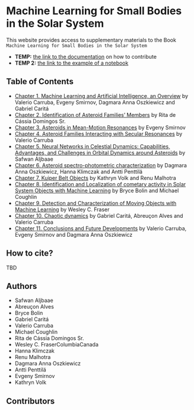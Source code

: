 # Machine Learning for Small Bodies in the Solar System

This website provides access to supplementary materials to the Book `Machine Learning for Small Bodies in the Solar System`

-   **TEMP:** [the link to the documentation](https://github.com/solar-system-ml/book) on how to contribute
-   **TEMP 2:** [the link to the example of a notebook](chapter3/example)

## Table of Contents

-   [Chapter 1. Machine Learning and Artificial Intelligence, an Overview]() by Valerio Carruba, Evgeny Smirnov, Dagmara Anna Oszkiewicz and Gabriel Caritá
-   [Chapter 2. Identification of Asteroid Families’ Members]() by Rita de Cássia Domingos Sr.
-   [Chapter 3. Asteroids in Mean-Motion Resonances](chapter3/example) by Evgeny Smirnov
-   [Chapter 4. Asteroid Families Interacting with Secular Resonances](chapter4/CNN_ex) by Valerio Carruba
-   [Chapter 5. Neural Networks in Celestial Dynamics: Capabilities, Advantages, and Challenges in Orbital Dynamics around Asteroids]() by Safwan Aljbaae
-   [Chapter 6. Asteroid spectro-photometric characterization](chapter6/Asteroid-spectral-classification-example) by Dagmara Anna Oszkiewicz, Hanna Klimczak and Antti Penttilä
-   [Chapter 7. Kuiper Belt Objects]() by Kathryn Volk and Renu Malhotra
-   [Chapter 8. Identification and Localization of cometary activity in Solar System Objects with Machine Learning]() by Bryce Bolin and Michael Coughlin
-   [Chapter 9. Detection and Characterization of Moving Objects with Machine Learning]() by Wesley C. Fraser
-   [Chapter 10. Chaotic dynamics]() by Gabriel Caritá, Abreuçon Alves and Valerio Carruba
-   [Chapter 11. Conclusions and Future Developments]() by Valerio Carruba, Evgeny Smirnov and Dagmara Anna Oszkiewicz

## How to cite?

TBD

## Authors

-   Safwan Aljbaae
-   Abreuçon Alves
-   Bryce Bolin
-   Gabriel Caritá
-   Valerio Carruba
-   Michael Coughlin
-   Rita de Cássia Domingos Sr.
-   Wesley C. FraserColumbiaCanada
-   Hanna Klimczak
-   Renu Malhotra
-   Dagmara Anna Oszkiewicz
-   Antti Penttilä
-   Evgeny Smirnov
-   Kathryn Volk

## Contributors
